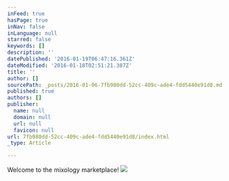 ```yaml
---
inFeed: true
hasPage: true
inNav: false
inLanguage: null
starred: false
keywords: []
description: ''
datePublished: '2016-01-19T06:47:16.361Z'
dateModified: '2016-01-18T02:51:21.387Z'
title: ''
author: []
sourcePath: _posts/2016-01-06-7fb980dd-52cc-409c-ade4-fdd5440e91d8.md
published: true
authors: []
publisher:
  name: null
  domain: null
  url: null
  favicon: null
url: 7fb980dd-52cc-409c-ade4-fdd5440e91d8/index.html
_type: Article

---
```

Welcome to the mixology marketplace!
![](https://the-grid-user-content.s3-us-west-2.amazonaws.com/da52c74e-4d63-414f-981b-0dfdf1578932.png)